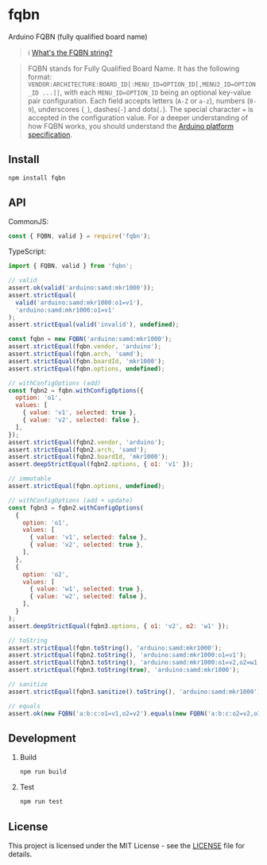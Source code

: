 # fqbn

Arduino FQBN (fully qualified board name)

> ℹ️ [What's the FQBN string?](https://arduino.github.io/arduino-cli/dev/FAQ/#whats-the-fqbn-string)

> FQBN stands for Fully Qualified Board Name. It has the following format: `VENDOR:ARCHITECTURE:BOARD_ID[:MENU_ID=OPTION_ID[,MENU2_ID=OPTION_ID ...]]`, with each `MENU_ID=OPTION_ID` being an optional key-value pair configuration. Each field accepts letters (`A-Z` or `a-z`), numbers (`0-9`), underscores (`_`), dashes(`-`) and dots(`.`). The special character `=` is accepted in the configuration value. For a deeper understanding of how FQBN works, you should understand the [Arduino platform specification](https://arduino.github.io/arduino-cli/dev/platform-specification/).

## Install

```sh
npm install fqbn
```

## API

CommonJS:

```js
const { FQBN, valid } = require('fqbn');
```

TypeScript:

```ts
import { FQBN, valid } from 'fqbn';
```

```js
// valid
assert.ok(valid('arduino:samd:mkr1000'));
assert.strictEqual(
  valid('arduino:samd:mkr1000:o1=v1'),
  'arduino:samd:mkr1000:o1=v1'
);
assert.strictEqual(valid('invalid'), undefined);

const fqbn = new FQBN('arduino:samd:mkr1000');
assert.strictEqual(fqbn.vendor, 'arduino');
assert.strictEqual(fqbn.arch, 'samd');
assert.strictEqual(fqbn.boardId, 'mkr1000');
assert.strictEqual(fqbn.options, undefined);

// withConfigOptions (add)
const fqbn2 = fqbn.withConfigOptions({
  option: 'o1',
  values: [
    { value: 'v1', selected: true },
    { value: 'v2', selected: false },
  ],
});
assert.strictEqual(fqbn2.vendor, 'arduino');
assert.strictEqual(fqbn2.arch, 'samd');
assert.strictEqual(fqbn2.boardId, 'mkr1000');
assert.deepStrictEqual(fqbn2.options, { o1: 'v1' });

// immutable
assert.strictEqual(fqbn.options, undefined);

// withConfigOptions (add + update)
const fqbn3 = fqbn2.withConfigOptions(
  {
    option: 'o1',
    values: [
      { value: 'v1', selected: false },
      { value: 'v2', selected: true },
    ],
  },
  {
    option: 'o2',
    values: [
      { value: 'w1', selected: true },
      { value: 'w2', selected: false },
    ],
  }
);
assert.deepStrictEqual(fqbn3.options, { o1: 'v2', o2: 'w1' });

// toString
assert.strictEqual(fqbn.toString(), 'arduino:samd:mkr1000');
assert.strictEqual(fqbn2.toString(), 'arduino:samd:mkr1000:o1=v1');
assert.strictEqual(fqbn3.toString(), 'arduino:samd:mkr1000:o1=v2,o2=w1');
assert.strictEqual(fqbn3.toString(true), 'arduino:samd:mkr1000');

// sanitize
assert.strictEqual(fqbn3.sanitize().toString(), 'arduino:samd:mkr1000');

// equals
assert.ok(new FQBN('a:b:c:o1=v1,o2=v2').equals(new FQBN('a:b:c:o2=v2,o1=v1')));
```

## Development

1. Build

   ```sh
   npm run build
   ```

1. Test

   ```sh
   npm run test
   ```

## License

This project is licensed under the MIT License - see the [LICENSE](LICENSE) file for details.
